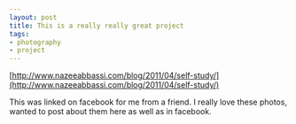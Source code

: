 ```yaml
---
layout: post
title: This is a really really great project
tags:
- photography
- project
---
```


[http://www.nazeeabbassi.com/blog/2011/04/self-study/](http://www.nazeeabbassi.com/blog/2011/04/self-study/)

This was linked on facebook for me from a friend. I really love these photos,
wanted to post about them here as well as in facebook.
